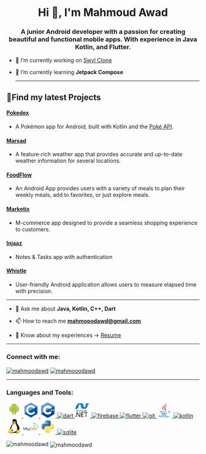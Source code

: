 <h1 align="center">Hi 👋, I'm Mahmoud Awad</h1>
<h3 align="center">A junior Android developer with a passion for creating beautiful and functional mobile apps. With experience in Java Kotlin, and Flutter.</h3>

- 🔭 I’m currently working on [Swvl Clone](https://github.com/mahmoodawd/SwvlClone)

- 🌱 I’m currently learning **Jetpack Compose**
  
  ---

## 🔭Find my latest Projects

  #### [Pokedex](https://github.com/mahmoodawd/Pokedex)
  -  A Pokémon app for Android, built with Kotlin and the [Poké API](https://pokeapi.co/).

  #### [Marsad](https://github.com/mahmoodawd/Marsad)
  -  A  feature-rich weather app that provides accurate and up-to-date weather information for several locations.

  #### [FoodFlow](https://github.com/mahmoodawd/FoodFlow)
  - An Android App provides users with a variety of meals to plan their weekly meals, add to favorites, or just explore meals.

  #### [Marketix](https://github.com/mahmoodawd/Marketix)
  -  M-commerce app designed to provide a seamless shopping experience to customers.

  #### [Injaaz](https://github.com/mahmoodawd/oibsip-Injaaz)
  -  Notes & Tasks app with authentication

  #### [Whistle](https://github.com/mahmoodawd/oibsip-Whistle)
  -  User-friendly Android application allows users to measure elapsed time with precision.
---

- 💬 Ask me about **Java, Kotlin, C++, Dart**

- 📫 How to reach me **mahmooodawd@gmail.com**

- 📄 Know about my experiences -> [Resume](https://docs.google.com/document/d/1F7TdtKEq6fL4YswehN9XrePffFIagrd1Xl5pEs8cvy4/edit?usp=sharing)
  
---
<h3 align="left">Connect with me:</h3>
<p align="left">
<a href="https://linkedin.com/in/mahmoodawd" target="blank"><img align="center" src="https://raw.githubusercontent.com/rahuldkjain/github-profile-readme-generator/master/src/images/icons/Social/linked-in-alt.svg" alt="mahmoodawd" height="30" width="40" /></a>
<a href="https://wa.me/+201141680631" target="blank"><img align="center" src="https://raw.githubusercontent.com/rahuldkjain/github-profile-readme-generator/master/src/images/icons/Social/whatsapp.svg" alt="mahmooodawd" height="30" width="40" /></a>
</p>

---
<h3 align="left">Languages and Tools:</h3>
<p align="left"> <a href="https://developer.android.com" target="_blank" rel="noreferrer"> <img src="https://raw.githubusercontent.com/devicons/devicon/master/icons/android/android-original-wordmark.svg" alt="android" width="40" height="40"/> </a> <a href="https://www.cprogramming.com/" target="_blank" rel="noreferrer"> <img src="https://raw.githubusercontent.com/devicons/devicon/master/icons/c/c-original.svg" alt="c" width="40" height="40"/> </a> <a href="https://www.w3schools.com/cpp/" target="_blank" rel="noreferrer"> <img src="https://raw.githubusercontent.com/devicons/devicon/master/icons/cplusplus/cplusplus-original.svg" alt="cplusplus" width="40" height="40"/> </a> <a href="https://dart.dev" target="_blank" rel="noreferrer"> <img src="https://www.vectorlogo.zone/logos/dartlang/dartlang-icon.svg" alt="dart" width="40" height="40"/> </a> <a href="https://dotnet.microsoft.com/" target="_blank" rel="noreferrer"> <img src="https://raw.githubusercontent.com/devicons/devicon/master/icons/dot-net/dot-net-original-wordmark.svg" alt="dotnet" width="40" height="40"/> </a> <a href="https://firebase.google.com/" target="_blank" rel="noreferrer"> <img src="https://www.vectorlogo.zone/logos/firebase/firebase-icon.svg" alt="firebase" width="40" height="40"/> </a> <a href="https://flutter.dev" target="_blank" rel="noreferrer"> <img src="https://www.vectorlogo.zone/logos/flutterio/flutterio-icon.svg" alt="flutter" width="40" height="40"/> </a> <a href="https://git-scm.com/" target="_blank" rel="noreferrer"> <img src="https://www.vectorlogo.zone/logos/git-scm/git-scm-icon.svg" alt="git" width="40" height="40"/> </a> <a href="https://www.java.com" target="_blank" rel="noreferrer"> <img src="https://raw.githubusercontent.com/devicons/devicon/master/icons/java/java-original.svg" alt="java" width="40" height="40"/> </a> <a href="https://kotlinlang.org" target="_blank" rel="noreferrer"> <img src="https://www.vectorlogo.zone/logos/kotlinlang/kotlinlang-icon.svg" alt="kotlin" width="40" height="40"/> </a> <a href="https://www.linux.org/" target="_blank" rel="noreferrer"> <img src="https://raw.githubusercontent.com/devicons/devicon/master/icons/linux/linux-original.svg" alt="linux" width="40" height="40"/> </a> <a href="https://www.mysql.com/" target="_blank" rel="noreferrer"> <img src="https://raw.githubusercontent.com/devicons/devicon/master/icons/mysql/mysql-original-wordmark.svg" alt="mysql" width="40" height="40"/> </a> <a href="https://www.python.org" target="_blank" rel="noreferrer"> <img src="https://raw.githubusercontent.com/devicons/devicon/master/icons/python/python-original.svg" alt="python" width="40" height="40"/> </a> <a href="https://www.sqlite.org/" target="_blank" rel="noreferrer"> <img src="https://www.vectorlogo.zone/logos/sqlite/sqlite-icon.svg" alt="sqlite" width="40" height="40"/> </a> </p>

<p><img align="left" src="https://github-readme-stats.vercel.app/api/top-langs?username=mahmoodawd&show_icons=true&locale=en&layout=compact" alt="mahmoodawd" /></p>

<p>&nbsp;<img align="center" src="https://github-readme-stats.vercel.app/api?username=mahmoodawd&show_icons=true&locale=en" alt="mahmoodawd" /></p>
